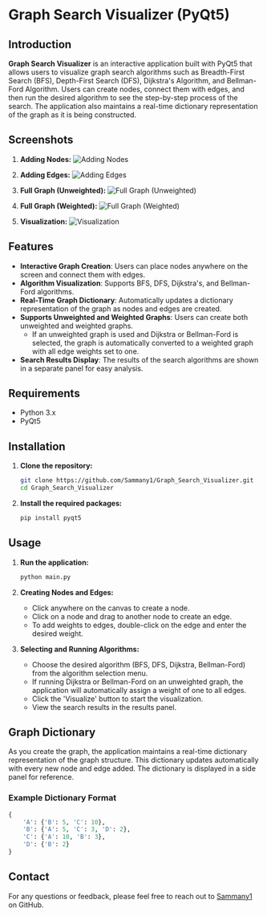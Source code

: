 # Graph Search Visualizer (PyQt5)

## Introduction

**Graph Search Visualizer** is an interactive application built with PyQt5 that allows users to visualize graph search algorithms such as Breadth-First Search (BFS), Depth-First Search (DFS), Dijkstra's Algorithm, and Bellman-Ford Algorithm. Users can create nodes, connect them with edges, and then run the desired algorithm to see the step-by-step process of the search. The application also maintains a real-time dictionary representation of the graph as it is being constructed.

## Screenshots

1. **Adding Nodes:**
   ![Adding Nodes](/path/to/adding_nodes_screenshot.png)

2. **Adding Edges:**
   ![Adding Edges](/path/to/adding_edges_screenshot.png)

3. **Full Graph (Unweighted):**
   ![Full Graph (Unweighted)](/path/to/full_graph_unweighted_screenshot.png)

4. **Full Graph (Weighted):**
   ![Full Graph (Weighted)](/path/to/full_graph_weighted_screenshot.png)

5. **Visualization:**
   ![Visualization](/path/to/visualization_screenshot.png)


## Features

- **Interactive Graph Creation**: Users can place nodes anywhere on the screen and connect them with edges.
- **Algorithm Visualization**: Supports BFS, DFS, Dijkstra's, and Bellman-Ford algorithms.
- **Real-Time Graph Dictionary**: Automatically updates a dictionary representation of the graph as nodes and edges are created.
- **Supports Unweighted and Weighted Graphs**: Users can create both unweighted and weighted graphs.
  - If an unweighted graph is used and Dijkstra or Bellman-Ford is selected, the graph is automatically converted to a weighted graph with all edge weights set to one.
- **Search Results Display**: The results of the search algorithms are shown in a separate panel for easy analysis.

## Requirements

- Python 3.x
- PyQt5

## Installation

1. **Clone the repository:**
    ```bash
    git clone https://github.com/Sammany1/Graph_Search_Visualizer.git
    cd Graph_Search_Visualizer
    ```

2. **Install the required packages:**
    ```bash
    pip install pyqt5
    ```

## Usage

1. **Run the application:**
    ```bash
    python main.py
    ```

2. **Creating Nodes and Edges:**
   - Click anywhere on the canvas to create a node.
   - Click on a node and drag to another node to create an edge.
   - To add weights to edges, double-click on the edge and enter the desired weight.

3. **Selecting and Running Algorithms:**
   - Choose the desired algorithm (BFS, DFS, Dijkstra, Bellman-Ford) from the algorithm selection menu.
   - If running Dijkstra or Bellman-Ford on an unweighted graph, the application will automatically assign a weight of one to all edges.
   - Click the 'Visualize' button to start the visualization.
   - View the search results in the results panel.

## Graph Dictionary

As you create the graph, the application maintains a real-time dictionary representation of the graph structure. This dictionary updates automatically with every new node and edge added. The dictionary is displayed in a side panel for reference.

### Example Dictionary Format

```python
{
    'A': {'B': 5, 'C': 10},
    'B': {'A': 5, 'C': 3, 'D': 2},
    'C': {'A': 10, 'B': 3},
    'D': {'B': 2}
}
```
## Contact

For any questions or feedback, please feel free to reach out to [Sammany1](https://github.com/Sammany1) on GitHub.
